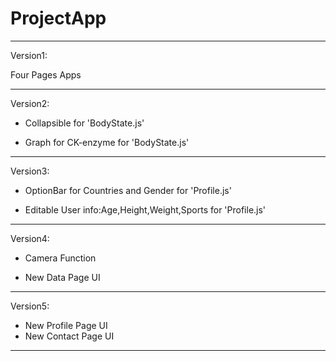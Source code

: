 # ProjectApp

-----------------------------------------------------------------------------

Version1:

Four Pages Apps

------------------------------------------------

Version2:

+ Collapsible for 'BodyState.js'

+ Graph for CK-enzyme for 'BodyState.js'

--------------------------

Version3:

+ OptionBar for Countries and Gender for 'Profile.js'

+ Editable User info:Age,Height,Weight,Sports for 'Profile.js'

-------

Version4:

+ Camera Function

+ New Data Page UI

-----

Version5:
+ New Profile Page UI
+ New Contact Page UI
---



